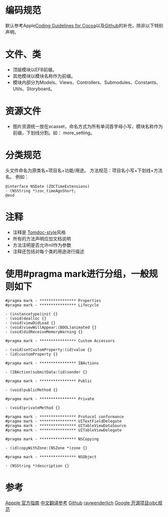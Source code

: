 # 编码规范
默认参考Apple[Coding Guidelines for Cocoa](https://developer.apple.com/library/content/documentation/Cocoa/Conceptual/CodingGuidelines/CodingGuidelines.html)以及[Github](https://github.com/github/objective-c-style-guide)的补充，除非以下特别声明。

# 文件、类
* 顶层模块以EFB前缀。
* 其他模块以模块名称作为前缀。
* 模块内部分为Models、Views、Controllers、Submodules、Constants、Utils、Storyboard。

# 资源文件
* 图片资源统一放在xcasset，命名方式为所有单词首字母小写，模块名称作为前缀，下划线分割。如： more_setting。

# 分类规范
头文件命名为原类名+项目名+功能/用途。
方法规范：项目名小写+下划线+方法名。
例如：
```
@interface NSDate (ZOCTimeExtensions)
- (NSString *)zoc_timeAgoShort;
@end
```
# 注释
* 注释是 [Tomdoc-style](http://tomdoc.org/)风格
* 所有的方法声明应加文档说明
* 方法注明是否允许nil作为参数
* 注释还包括对每个类的用途进行描述
# 使用#pragma mark进行分组，一般规则如下
```
#pragma mark - **************** Properties
#pragma mark - **************** Lifecycle

- (instancetype)init {}
- (void)dealloc {}
- (void)viewDidLoad {}
- (void)viewWillAppear:(BOOL)animated {}
- (void)didReceiveMemoryWarning {}

#pragma mark - **************** Custom Accessors

- (void)setCustomProperty:(id)value {}
- (id)customProperty {}

#pragma mark - **************** IBActions

- (IBAction)submitData:(id)sender {}

#pragma mark - **************** Public

- (void)publicMethod {}

#pragma mark - **************** Private

- (void)privateMethod {}

#pragma mark - **************** Protocol conformance
#pragma mark - **************** UITextFieldDelegate
#pragma mark - **************** UITableViewDataSource
#pragma mark - **************** UITableViewDelegate

#pragma mark - **************** NSCopying

- (id)copyWithZone:(NSZone *)zone {}

#pragma mark - **************** NSObject

- (NSString *)description {}
```
# 参考
[Appple 官方指南](https://developer.apple.com/library/content/documentation/Cocoa/Conceptual/CodingGuidelines/CodingGuidelines.html)
[中文翻译参考](http://blog.csdn.net/houseq/article/details/27369043)
[Github](https://github.com/github/objective-c-style-guide)
[raywenderlich](https://github.com/raywenderlich/objective-c-style-guide)
[Google 开源项目ojbc规范](https://github.com/zh-google-styleguide/zh-google-styleguide/blob/master/google-objc-styleguide/naming.rst)

